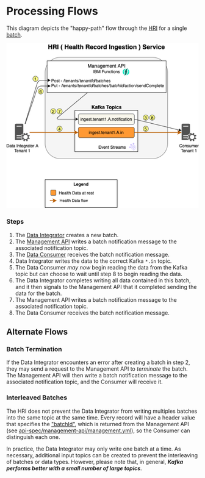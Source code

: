 # Processing Flows

This diagram depicts the "happy-path" flow through the [HRI](glossary.md#hri)  for a single [batch](glossary.md#batch). 

![core-architecture](images/processflow.png)

### Steps
1. The [Data Integrator](glossary.md#data-integrator) creates a new batch.
2. The [Management API](glossary.md#hri-management-api) writes a batch notification message to the associated notification topic.
3. The [Data Consumer](glossary.md#data-consumer) receives the batch notification message.
4. Data Integrator writes the data to the correct Kafka `*.in` topic.
5. The Data Consumer _may now_ begin reading the data from the Kafka topic but can choose to wait until step 8 to begin reading the data.
6. The Data Integrator completes writing all data contained in this batch, and it then signals to the Management API that it completed sending the data for the batch.
7. The Management API writes a batch notification message to the associated notification topic.
8. The Data Consumer receives the batch notification message.

## Alternate Flows
### Batch Termination
If the Data Integrator encounters an error after creating a batch in step 2, they may send a request to the Management API to _terminate_ the batch. The Management API will then write a batch notification message to the associated notification topic, and the Consumer will receive it.

### Interleaved Batches
The HRI does not prevent the Data Integrator from writing multiples batches into the same topic at the same time. Every record will have a header value that specifies the ["batchId"](glossary.md#batch-id), which is returned from the Management API (see [api-spec/management-api/management.yml](https://github.com/Alvearie/hri-api-spec/blob/support-1.x/management-api/management.yml)), so the Consumer can distinguish each one. 

In practice, the Data Integrator may only write one batch at a time. As necessary, additional input topics can be created to prevent the interleaving of batches or data types. However, please note that, in general, **_Kafka performs better with a small number of large topics_**.
